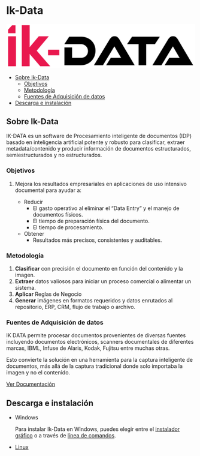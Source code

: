 # Ik-Data <!-- omit in toc -->

![Ik-Data Logo](media/Ik-Data.png?raw=true)

- [Sobre Ik-Data](#sobre-ik-data)
  - [Objetivos](#objetivos)
  - [Metodología](#metodología)
  - [Fuentes de Adquisición de datos](#fuentes-de-adquisición-de-datos)
- [Descarga e instalación](#descarga-e-instalación)

## Sobre Ik-Data

IK-DATA es un software de Procesamiento inteligente de documentos (IDP) basado en inteligencia artificial potente y robusto para clasificar, extraer metadata/contenido y producir información de documentos estructurados, semiestructurados y no estructurados.

### Objetivos

1. Mejora los resultados empresariales en aplicaciones de uso intensivo documental para ayudar a:

    - Reducir
      - El gasto operativo al eliminar el “Data Entry” y el manejo de documentos físicos.  
      - El tiempo de preparación física del documento.
      - El tiempo de procesamiento.
    - Obtener
      - Resultados más precisos, consistentes y auditables.

### Metodología

1. **Clasificar** con precisión el documento en función del contenido y la imagen.
1. **Extraer** datos valiosos para iniciar un proceso comercial o alimentar un sistema.
1. **Aplicar** Reglas de Negocio
1. **Generar** imágenes en formatos requeridos y datos enrutados al repositorio, ERP, CRM, flujo de trabajo o archivo.

### Fuentes de Adquisición de datos

IK DATA permite procesar documentos provenientes de diversas fuentes incluyendo documentos electrónicos, scanners documentales de diferentes marcas, IBML, Infuse de Alaris, Kodak, Fujitsu entre muchas otras.

Esto convierte la solución en una herramienta para la captura inteligente de documentos, más allá de la captura tradicional donde solo importaba la imagen y no el contenido.

[Ver Documentación](doc)

## Descarga e instalación

- Windows

    Para instalar Ik-Data en Windows, puedes elegir entre el [instalador gráfico](SetUp-Guides/GUI_SetUp) o a través de [línea de comandos](SetUp-Guides/Command-Line_SetUp).

- [Linux](SetUp-Guides/Linux_SetUp)
